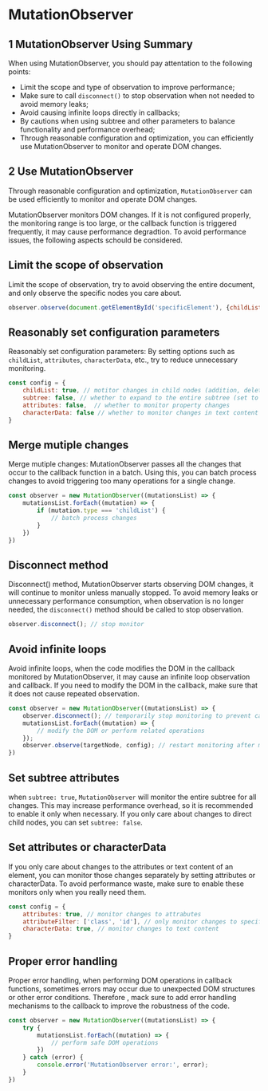 # MutationObserver

## 1 MutationObserver Using Summary

When using MutationObserver, you should pay attentation to the following points:

* Limit the scope and type of observation to improve performance;
* Make sure to call `disconnect()` to stop observation when not needed to avoid memory leaks;
* Avoid causing infinite loops directly in callbacks;
* By cautions when using subtree and other parameters to balance functionality and performance overhead;
* Through reasonable configuration and optimization, you can efficiently use MutationObserver to monitor and operate DOM changes.

## 2 Use MutationObserver

Through reasonable configuration and optimization, `MutationObserver` can be used efficiently to monitor and operate DOM changes.

MutationObserver monitors DOM changes. If it is not configured properly, the monitoring range is too large, or the callback function is triggered frequently, it may cause performance degradtion. To avoid performance issues, the following aspects schould be considered.

## Limit the scope of observation

Limit the scope of observation, try to avoid observing the entire document, and only observe the specific nodes you care about.

```js
observer.observe(document.getElementById('specificElement'), {childList: true, subtree: true});
```

## Reasonably set configuration parameters

Reasonably set configuration parameters: By setting options such as `childList`, `attributes`, `characterData`, etc., try to reduce unnecessary monitoring.

```js
const config = {
    childList: true, // motitor changes in child nodes (addition, deletion)
    subtree: false, // whether to expand to the entire subtree (set to true to monitor all descendants)
    attributes: false,  // whether to monitor property changes
    characterData: false // whether to monitor changes in text content
}
```

## Merge mutiple changes

Merge mutiple changes: MutationObserver passes all the changes that occur to the callback function in a batch. Using this, you can batch process changes to avoid triggering too many operations for a single change.

```js
const observer = new MutationObserver((mutationsList) => {
    mutationsList.forEach((mutation) => {
        if (mutation.type === 'childList') {
            // batch process changes
        }
    })
})
```

## Disconnect method

Disconnect() method, MutationObserver starts observing DOM changes, it will continue to monitor unless manually stopped. To avoid memory leaks or unnecessary performance consumption, when observation is no longer needed, the `disconnect()` method should be called to stop observation.

```js
observer.disconnect(); // stop monitor
```

## Avoid infinite loops

Avoid infinite loops, when the code modifies the DOM in the callback monitored by MutationObserver, it may cause an infinite loop observation and callback. If you need to modify the DOM in the callback, make sure that it does not cause repeated observation.

```js
const observer = new MutationObserver((mutationsList) => {
    observer.disconnect(); // temporarily stop monitoring to prevent callbacks from causing an inifinite loop
    mutationsList.forEach((mutation) => {
        // modify the DOM or perform related operations
    });
    observer.observe(targetNode, config); // restart monitoring after modification
})
```

## Set subtree attributes

when `subtree: true`, `MutationObserver` will monitor the entire subtree for all changes. This may increase performance overhead, so it is recommended to enable it only when necessary. If you only care about changes to direct child nodes, you can set `subtree: false`.

## Set attributes or characterData

If you only care about changes to the attributes or text content of an element, you can monitor those changes separately by setting attributes or characterData. To avoid performance waste, make sure to enable these monitors only when you really need them.

```js
const config = {
    attributes: true, // monitor changes to attrabutes
    attributeFilter: ['class', 'id'], // only monitor changes to specific attributes
    characterData: true, // monitor changes to text content
}
```

## Proper error handling

Proper error handling, when performing DOM operations in callback functions, sometimes errors may occur due to unexpected DOM structures or other error conditions. Therefore , mack sure to add error handling mechanisms to the callback to improve the robustness of the code.

```js
const observer = new MutationObserver((mutationsList) => {
    try {
        mutationsList.forEach((mutation) => {
            // perform safe DOM operations
        })
    } catch (error) {
        console.error('MutationObserver error:', error);
    }
})
```

